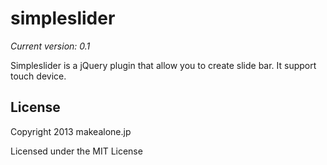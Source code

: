 # simpleslider
_Current version: 0.1_

Simpleslider is a jQuery plugin that allow you to create slide bar.
It support touch device.


## License

Copyright 2013 makealone.jp

Licensed under the MIT License
